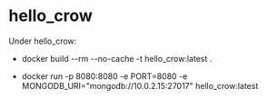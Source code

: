 # hello_crow

Under hello_crow:
- docker build --rm --no-cache -t hello_crow:latest .

- docker run -p 8080:8080 -e PORT=8080 -e MONGODB_URI="mongodb://10.0.2.15:27017" hello_crow:latest